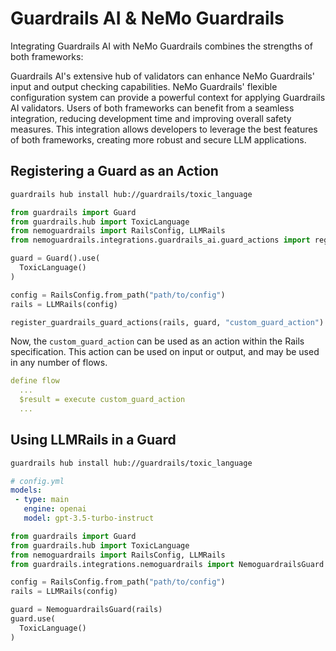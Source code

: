 # Guardrails AI & NeMo Guardrails

Integrating Guardrails AI with NeMo Guardrails combines the strengths of both frameworks:

Guardrails AI's extensive hub of validators can enhance NeMo Guardrails' input and output checking capabilities. 
NeMo Guardrails' flexible configuration system can provide a powerful context for applying Guardrails AI validators. 
Users of both frameworks can benefit from a seamless integration, reducing development time and improving overall safety measures.
This integration allows developers to leverage the best features of both frameworks, creating more robust and secure LLM applications.

## Registering a Guard as an Action

```bash
guardrails hub install hub://guardrails/toxic_language
```

```python
from guardrails import Guard
from guardrails.hub import ToxicLanguage
from nemoguardrails import RailsConfig, LLMRails
from nemoguardrails.integrations.guardrails_ai.guard_actions import register_guardrails_guard_actions

guard = Guard().use(
  ToxicLanguage()
)

config = RailsConfig.from_path("path/to/config")
rails = LLMRails(config)

register_guardrails_guard_actions(rails, guard, "custom_guard_action")
```

Now, the `custom_guard_action` can be used as an action within the Rails specification. This action can be used on input or output, and may be used in any number of flows.

```yaml
define flow
  ...
  $result = execute custom_guard_action
  ...
```

## Using LLMRails in a Guard

```bash
guardrails hub install hub://guardrails/toxic_language
```

```yaml
# config.yml
models:
 - type: main
   engine: openai
   model: gpt-3.5-turbo-instruct
```

```python 
from guardrails import Guard
from guardrails.hub import ToxicLanguage
from nemoguardrails import RailsConfig, LLMRails
from guardrails.integrations.nemoguardrails import NemoguardrailsGuard

config = RailsConfig.from_path("path/to/config")
rails = LLMRails(config)

guard = NemoguardrailsGuard(rails)
guard.use(
  ToxicLanguage()
)
```
